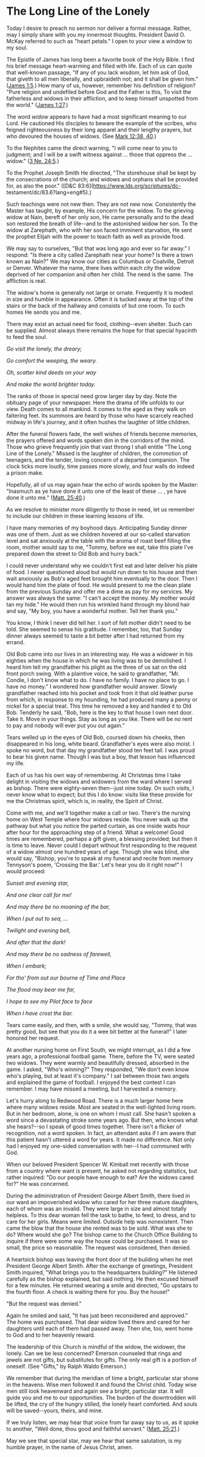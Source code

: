 # The Long Line of the Lonely

Today I desire to preach no sermon nor deliver a formal message. Rather, may I
simply share with you my innermost thoughts. President David O. McKay referred
to such as "heart petals." I open to your view a window to my soul.

The Epistle of James has long been a favorite book of the Holy Bible. I find
his brief message heart-warming and filled with life. Each of us can quote
that well-known passage, "If any of you lack wisdom, let him ask of God, that
giveth to all men liberally, and upbraideth not; and it shall be given him."
([James 1:5](https://www.lds.org/scriptures/nt/james/1.5?lang=eng#4).) How
many of us, however, remember his definition of religion? "Pure religion and
undefiled before God and the Father is this, To visit the fatherless and
widows in their affliction, and to keep himself unspotted from the world."
([James 1:27](https://www.lds.org/scriptures/nt/james/1.27?lang=eng#26).)

The word _widow_ appears to have had a most significant meaning to our Lord.
He cautioned His disciples to beware the example of the scribes, who feigned
righteousness by their long apparel and their lengthy prayers, but who
devoured the houses of widows. (See [Mark 12:38,
40](https://www.lds.org/scriptures/nt/mark/12.38%2C40?lang=eng#37).)

To the Nephites came the direct warning, "I will come near to you to judgment;
and I will be a swift witness against ... those that oppress the ... widow." ([3
Ne. 24:5](https://www.lds.org/scriptures/bofm/3-ne/24.5?lang=eng#4).)

To the Prophet Joseph Smith He directed, "The storehouse shall be kept by the
consecrations of the church; and widows and orphans shall be provided for, as
also the poor." ([D&amp;C 83:6](https://www.lds.org/scriptures/dc-
testament/dc/83.6?lang=eng#5).)

Such teachings were not new then. They are not new now. Consistently the
Master has taught, by example, His concern for the widow. To the grieving
widow at Nain, bereft of her only son, He came personally and to the dead son
restored the breath of life--and to the astonished widow her son. To the widow
at Zarephath, who with her son faced imminent starvation, He sent the prophet
Elijah with the power to teach faith as well as provide food.

We may say to ourselves, "But that was long ago and ever so far away." I
respond: "Is there a city called Zarephath near your home? Is there a town
known as Nain?" We may know our cities as Columbus or Coalville, Detroit or
Denver. Whatever the name, there lives within each city the widow deprived of
her companion and often her child. The need is the same. The affliction is
real.

The widow's home is generally not large or ornate. Frequently it is modest in
size and humble in appearance. Often it is tucked away at the top of the
stairs or the back of the hallway and consists of but one room. To such homes
He sends you and me.

There may exist an actual need for food, clothing--even shelter. Such can be
supplied. Almost always there remains the hope for that special hyacinth to
feed the soul.

_Go visit the lonely, the dreary;_

_Go comfort the weeping, the weary._

_Oh, scatter kind deeds on your way_

_And make the world brighter today._

The ranks of those in special need grow larger day by day. Note the obituary
page of your newspaper. Here the drama of life unfolds to our view. Death
comes to all mankind. It comes to the aged as they walk on faltering feet. Its
summons are heard by those who have scarcely reached midway in life's journey,
and it often hushes the laughter of little children.

After the funeral flowers fade, the well wishes of friends become memories,
the prayers offered and words spoken dim in the corridors of the mind. Those
who grieve frequently join that vast throng I shall entitle "The Long Line of
the Lonely." Missed is the laughter of children, the commotion of teenagers,
and the tender, loving concern of a departed companion. The clock ticks more
loudly, time passes more slowly, and four walls do indeed a prison make.

Hopefully, all of us may again hear the echo of words spoken by the Master:
"Inasmuch as ye have done it unto one of the least of these ... , ye have done
it unto me." ([Matt.
25:40](https://www.lds.org/scriptures/nt/matt/25.40?lang=eng#39).)

As we resolve to minister more diligently to those in need, let us remember to
include our children in these learning lessons of life.

I have many memories of my boyhood days. Anticipating Sunday dinner was one of
them. Just as we children hovered at our so-called starvation level and sat
anxiously at the table with the aroma of roast beef filling the room, mother
would say to me, "Tommy, before we eat, take this plate I've prepared down the
street to Old Bob and hurry back."

I could never understand why we couldn't first eat and later deliver his plate
of food. I never questioned aloud but would run down to his house and then
wait anxiously as Bob's aged feet brought him eventually to the door. Then I
would hand him the plate of food. He would present to me the clean plate from
the previous Sunday and offer me a dime as pay for my services. My answer was
always the same: "I can't accept the money. My mother would tan my hide." He
would then run his wrinkled hand through my blond hair and say, "My boy, you
have a wonderful mother. Tell her thank you."

You know, I think I never did tell her. I sort of felt mother didn't need to
be told. She seemed to sense his gratitude. I remember, too, that Sunday
dinner always seemed to taste a bit better after I had returned from my
errand.

Old Bob came into our lives in an interesting way. He was a widower in his
eighties when the house in which he was living was to be demolished. I heard
him tell my grandfather his plight as the three of us sat on the old front
porch swing. With a plaintive voice, he said to grandfather, "Mr. Condie, I
don't know what to do. I have no family. I have no place to go. I have no
money." I wondered how grandfather would answer. Slowly grandfather reached
into his pocket and took from it that old leather purse from which, in
response to my hounding, he had produced many a penny or nickel for a special
treat. This time he removed a key and handed it to Old Bob. Tenderly he said,
"Bob, here is the key to that house I own next door. Take it. Move in your
things. Stay as long as you like. There will be no rent to pay and nobody will
ever put you out again."

Tears welled up in the eyes of Old Bob, coursed down his cheeks, then
disappeared in his long, white beard. Grandfather's eyes were also moist. I
spoke no word, but that day my grandfather stood ten feet tall. I was proud to
bear his given name. Though I was but a boy, that lesson has influenced my
life.

Each of us has his own way of remembering. At Christmas time I take delight in
visiting the widows and widowers from the ward where I served as bishop. There
were eighty-seven then--just nine today. On such visits, I never know what to
expect; but this I do know: visits like these provide for me the Christmas
spirit, which is, in reality, the Spirit of Christ.

Come with me, and we'll together make a call or two. There's the nursing home
on West Temple where four widows reside. You never walk up the pathway but
what you notice the parted curtain, as one inside waits hour after hour for
the approaching step of a friend. What a welcome! Good times are remembered,
perhaps a gift given, a blessing provided; but then it is time to leave. Never
could I depart without first responding to the request of a widow almost one
hundred years of age. Though she was blind, she would say, "Bishop, you're to
speak at my funeral and recite from memory Tennyson's poem, 'Crossing the
Bar.' Let's hear you do it right now!" I would proceed:

_Sunset and evening star,_

_And one clear call for me!_

_And may there be no moaning of the bar,_

_When I put out to sea, ..._

_Twilight and evening bell,_

_And after that the dark!_

_And may there be no sadness of farewell,_

_When I embark;_

_For tho' from out our bourne of Time and Place_

_The flood may bear me far,_

_I hope to see my Pilot face to face_

_When I have crost the bar._

Tears came easily, and then, with a smile, she would say, "Tommy, that was
pretty good, but see that you do it a wee bit better at the funeral!" I later
honored her request.

At another nursing home on First South, we might interrupt, as I did a few
years ago, a professional football game. There, before the TV, were seated two
widows. They were warmly and beautifully dressed, absorbed in the game. I
asked, "Who's winning?" They responded, "We don't even know who's playing, but
at least it's company." I sat between those two angels and explained the game
of football. I enjoyed the best contest I can remember. I may have missed a
meeting, but I harvested a memory.

Let's hurry along to Redwood Road. There is a much larger home here where many
widows reside. Most are seated in the well-lighted living room. But in her
bedroom, alone, is one on whom I must call. She hasn't spoken a word since a
devastating stroke some years ago. But then, who knows what she hears?--so I
speak of good times together. There isn't a flicker of recognition, not a word
spoken. In fact, an attendant asks if I am aware that this patient hasn't
uttered a word for years. It made no difference. Not only had I enjoyed my
one-sided conversation with her--I had communed with God.

When our beloved President Spencer W. Kimball met recently with those from a
country where want is present, he asked not regarding statistics, but rather
inquired: "Do our people have enough to eat? Are the widows cared for?" He was
concerned.

During the administration of President George Albert Smith, there lived in our
ward an impoverished widow who cared for her three mature daughters, each of
whom was an invalid. They were large in size and almost totally helpless. To
this dear woman fell the task to bathe, to feed, to dress, and to care for her
girls. Means were limited. Outside help was nonexistent. Then came the blow
that the house she rented was to be sold. What was she to do? Where would she
go? The bishop came to the Church Office Building to inquire if there were
some way the house could be purchased. It was so small, the price so
reasonable. The request was considered, then denied.

A heartsick bishop was leaving the front door of the building when he met
President George Albert Smith. After the exchange of greetings, President
Smith inquired, "What brings you to the headquarters building?" He listened
carefully as the bishop explained, but said nothing. He then excused himself
for a few minutes. He returned wearing a smile and directed, "Go upstairs to
the fourth floor. A check is waiting there for you. Buy the house!"

"But the request was denied."

Again he smiled and said, "It has just been reconsidered and approved." The
home was purchased. That dear widow lived there and cared for her daughters
until each of them had passed away. Then she, too, went home to God and to her
heavenly reward.

The leadership of this Church is mindful of the widow, the widower, the
lonely. Can we be less concerned? Emerson counseled that rings and jewels are
not gifts, but substitutes for gifts. The only real gift is a portion of
oneself. (See "Gifts," by Ralph Waldo Emerson.)

We remember that during the meridian of time a bright, particular star shone
in the heavens. Wise men followed it and found the Christ child. Today wise
men still look heavenward and again see a bright, particular star. It will
guide you and me to our opportunities. The burden of the downtrodden will be
lifted, the cry of the hungry stilled, the lonely heart comforted. And souls
will be saved--yours, theirs, and mine.

If we truly listen, we may hear that voice from far away say to us, as it
spoke to another, "Well done, thou good and faithful servant." ([Matt.
25:21](https://www.lds.org/scriptures/nt/matt/25.21?lang=eng#20).)

May we see that special star, may we hear that same salutation, is my humble
prayer, in the name of Jesus Christ, amen.

